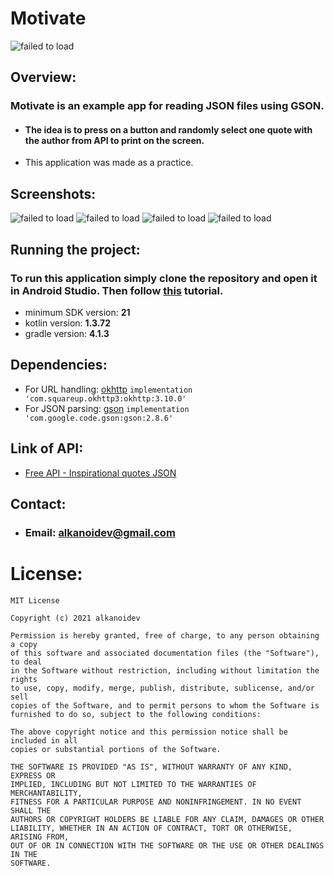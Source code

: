 # Motivate
![failed to load](https://github.com/alkanoidev/motivate/blob/main/logo/Logo.png)
## Overview:
### Motivate is an example app for reading JSON files using GSON.  
- #### The **idea** is to press on a button and randomly select one quote with the author from API to print on the screen.
- This application was made as a practice.
## Screenshots:
![failed to load](https://github.com/alkanoidev/motivate/blob/main/screenshots/Main_Activity1.png)
![failed to load](https://github.com/alkanoidev/motivate/blob/main/screenshots/Main_Activity.png)
![failed to load](https://github.com/alkanoidev/motivate/blob/main/screenshots/No_Internet_Connection.png)
![failed to load](https://github.com/alkanoidev/motivate/blob/main/screenshots/Splash_Screen.png)

## Running the project:
### To run this application simply clone the repository and open it in Android Studio. Then follow [this](https://developer.android.com/training/basics/firstapp/running-app) tutorial.
- minimum SDK version: **21**
- kotlin version: **1.3.72**
- gradle version: **4.1.3**

## Dependencies:
- For URL handling: [okhttp](https://github.com/square/okhttp)  ```implementation 'com.squareup.okhttp3:okhttp:3.10.0'```
- For JSON parsing: [gson](https://github.com/google/gson)  ```implementation 'com.google.code.gson:gson:2.8.6'```

## Link of API:
- [Free API - Inspirational quotes JSON](https://forum.freecodecamp.org/t/free-api-inspirational-quotes-json-with-code-examples/311373)

## Contact:
- ### Email: alkanoidev@gmail.com 

# License:
```
MIT License

Copyright (c) 2021 alkanoidev

Permission is hereby granted, free of charge, to any person obtaining a copy
of this software and associated documentation files (the "Software"), to deal
in the Software without restriction, including without limitation the rights
to use, copy, modify, merge, publish, distribute, sublicense, and/or sell
copies of the Software, and to permit persons to whom the Software is
furnished to do so, subject to the following conditions:

The above copyright notice and this permission notice shall be included in all
copies or substantial portions of the Software.

THE SOFTWARE IS PROVIDED "AS IS", WITHOUT WARRANTY OF ANY KIND, EXPRESS OR
IMPLIED, INCLUDING BUT NOT LIMITED TO THE WARRANTIES OF MERCHANTABILITY,
FITNESS FOR A PARTICULAR PURPOSE AND NONINFRINGEMENT. IN NO EVENT SHALL THE
AUTHORS OR COPYRIGHT HOLDERS BE LIABLE FOR ANY CLAIM, DAMAGES OR OTHER
LIABILITY, WHETHER IN AN ACTION OF CONTRACT, TORT OR OTHERWISE, ARISING FROM,
OUT OF OR IN CONNECTION WITH THE SOFTWARE OR THE USE OR OTHER DEALINGS IN THE
SOFTWARE.
```
